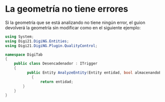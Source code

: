 # La geometría no tiene errores

Si la geometría que se está analizando no tiene ningún error, el guion devolverá la geometría sin modificar como en el siguiente ejemplo:

```csharp
using System;
using Digi21.DigiNG.Entities;
using Digi21.DigiNG.Plugin.QualityControl;

namespace DigiTab
{
    public class Desencadenador : ITrigger 
    {
	      public Entity AnalyzeEntity(Entity entidad, bool almacenandoEntidad) 
		    {
		        return entidad;
        }
    }
}
```

